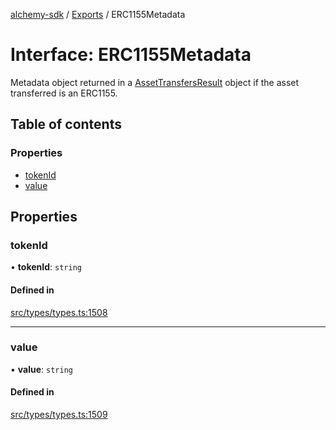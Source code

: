 [alchemy-sdk](../README.md) / [Exports](../modules.md) / ERC1155Metadata

# Interface: ERC1155Metadata

Metadata object returned in a [AssetTransfersResult](AssetTransfersResult.md) object if the asset
transferred is an ERC1155.

## Table of contents

### Properties

- [tokenId](ERC1155Metadata.md#tokenid)
- [value](ERC1155Metadata.md#value)

## Properties

### tokenId

• **tokenId**: `string`

#### Defined in

[src/types/types.ts:1508](https://github.com/alchemyplatform/alchemy-sdk-js/blob/c7197b9/src/types/types.ts#L1508)

___

### value

• **value**: `string`

#### Defined in

[src/types/types.ts:1509](https://github.com/alchemyplatform/alchemy-sdk-js/blob/c7197b9/src/types/types.ts#L1509)
